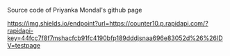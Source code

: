 Source code of Priyanka Mondal's github page


https://img.shields.io/endpoint?url=https://counter10.p.rapidapi.com/?rapidapi-key=44fcc7f8f7mshacfcb91fc4190bfp189dddjsnaa696e83052d%26%26IDV=testpage
